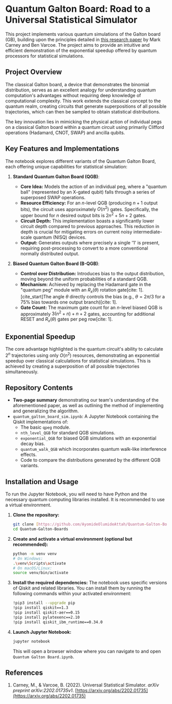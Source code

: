 # Quantum Galton Board: Road to a Universal Statistical Simulator

This project implements various quantum simulations of the Galton board (GB), building upon the principles detailed in [this research paper](https://arxiv.org/abs/2202.01735) by Mark Carney and Ben Varcoe. The project aims to provide an intuitive and efficient demonstration of the exponential speedup offered by quantum processors for statistical simulations.

## Project Overview

The classical Galton board, a device that demonstrates the binomial distribution, serves as an excellent analogy for understanding quantum computation's advantages without requiring deep knowledge of computational complexity. This work extends the classical concept to the quantum realm, creating circuits that generate superpositions of all possible trajectories, which can then be sampled to obtain statistical distributions.

The key innovation lies in mimicking the physical action of individual pegs on a classical Galton board within a quantum circuit using primarily Clifford operations (Hadamard, CNOT, SWAP) and ancilla qubits.

## Key Features and Implementations

The notebook explores different variants of the Quantum Galton Board, each offering unique capabilities for statistical simulation:

1.  **Standard Quantum Galton Board (QGB)**:
    * **Core Idea:** Models the action of an individual peg, where a "quantum ball" (represented by an X-gated qubit) falls through a series of superposed SWAP operations.
    * **Resource Efficiency:** For an $n$-level QGB (producing $n+1$ output bits), the circuit uses approximately $O(n^2)$ gates. Specifically, the upper bound for $n$ desired output bits is $2n^2 + 5n + 2$ gates.
    * **Circuit Depth:** This implementation boasts a significantly lower circuit depth compared to previous approaches. This reduction in depth is crucial for mitigating errors on current noisy intermediate-scale quantum (NISQ) devices.
    * **Output:** Generates outputs where precisely a single '1' is present, requiring post-processing to convert to a more conventional normally distributed output.

2.  **Biased Quantum Galton Board (B-QGB)**:
    * **Control over Distribution:** Introduces bias to the output distribution, moving beyond the uniform probabilities of a standard QGB.
    * **Mechanism:** Achieved by replacing the Hadamard gate in the "quantum peg" module with an $R_x(\theta)$ rotation gate[cite: 1]. [cite_start]The angle $\theta$ directly controls the bias (e.g., $\theta = 2\pi/3$ for a 75% bias towards one output branch)[cite: 1].
    * **Gate Count:** The maximum gate count for an $n$-level biased QGB is approximately $3(n^2+n)+n+2$ gates, accounting for additional RESET and $R_x(\theta)$ gates per peg row[cite: 1].

## Exponential Speedup

The core advantage highlighted is the quantum circuit's ability to calculate $2^n$ trajectories using only $O(n^2)$ resources, demonstrating an exponential speedup over classical calculations for statistical simulations. This is achieved by creating a superposition of all possible trajectories simultaneously.

## Repository Contents

* **Two-page summary** demonstrating our team's understanding of the aforementioned paper, as well as outlining the method of implementing and generalizing the algorithm.
* `quantum_galton_board_sim.ipynb`: A Jupyter Notebook containing the Qiskit implementations of:
    * The basic `qpeg` module.
    * `nth_level_QGB` for standard QGB simulations.
    * `exponential_QGB` for biased QGB simulations with an exponential decay bias.
    * `quantum_walk_QGB` which incorporates quantum walk-like interference effects.
    * Code to compare the distributions generated by the different QGB variants.

## Installation and Usage

To run the Jupyter Notebook, you will need to have Python and the necessary quantum computing libraries installed. It is recommended to use a virtual environment.

1.  **Clone the repository:**
    ```bash
    git clone [https://github.com/AyomideOlumideAttah/Quantum-Galton-Boards.git](https://github.com/AyomideOlumideAttah/Quantum-Galton-Boards.git)
    cd Quantum-Galton-Boards
    ```

2.  **Create and activate a virtual environment (optional but recommended):**
    ```bash
    python -m venv venv
    # On Windows:
    .\venv\Scripts\activate
    # On macOS/Linux:
    source venv/bin/activate
    ```

3.  **Install the required dependencies:**
    The notebook uses specific versions of Qiskit and related libraries. You can install them by running the following commands within your activated environment:
    ```bash
    !pip3 install --upgrade pip
    !pip install qiskit==1.3
    !pip install qiskit-aer==0.15
    !pip install pylatexenc==2.10
    !pip install qiskit_ibm_runtime==0.34.0
    ```

4.  **Launch Jupyter Notebook:**
    ```bash
    jupyter notebook
    ```
    This will open a browser window where you can navigate to and open `Quantum Galton Board.ipynb`.

## References

1.  Carney, M., & Varcoe, B. (2022). Universal Statistical Simulator. *arXiv preprint arXiv:2202.01735v1*. [https://arxiv.org/abs/2202.01735](https://arxiv.org/abs/2202.01735)

